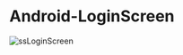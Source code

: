 # Android-LoginScreen
![ssLoginScreen](https://user-images.githubusercontent.com/71685433/94021016-bf75f580-fddd-11ea-8892-ed89ad0824ac.png)


